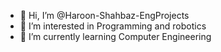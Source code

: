 - 👋 Hi, I’m @Haroon-Shahbaz-EngProjects
- 👀 I’m interested in Programming and robotics
- 🌱 I’m currently learning Computer Engineering


<!---
Haroon-Shahbaz-EngProjects/Haroon-Shahbaz-EngProjects is a ✨ special ✨ repository because its `README.md` (this file) appears on your GitHub profile.
You can click the Preview link to take a look at your changes.
--->
